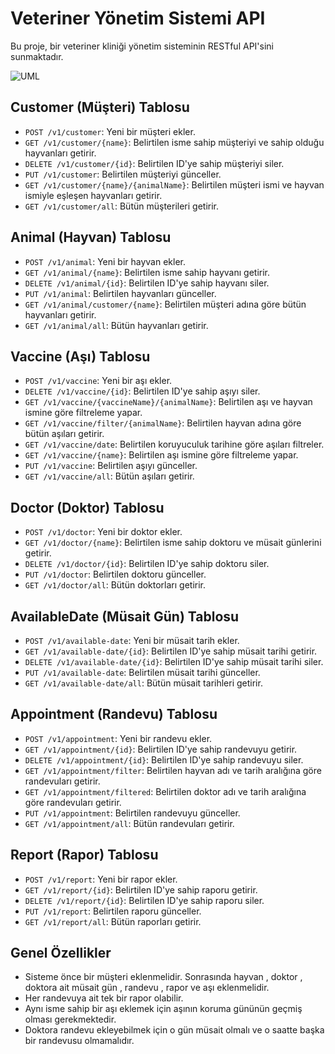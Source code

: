 # Veteriner Yönetim Sistemi API

Bu proje, bir veteriner kliniği yönetim sisteminin RESTful API'sini sunmaktadır.

![UML](C:\Users\cgezg\IdeaProjects\Patika\Hafta-11\vetManagementSystem\vetManagementSystem\assets\uml.png)



## Customer (Müşteri) Tablosu

- `POST /v1/customer`: Yeni bir müşteri ekler.
- `GET /v1/customer/{name}`: Belirtilen isme sahip müşteriyi ve sahip olduğu hayvanları getirir.
- `DELETE /v1/customer/{id}`: Belirtilen ID'ye sahip müşteriyi siler.
- `PUT /v1/customer`: Belirtilen müşteriyi günceller.
- `GET /v1/customer/{name}/{animalName}`: Belirtilen müşteri ismi ve hayvan ismiyle eşleşen hayvanları getirir.
- `GET /v1/customer/all`: Bütün müşterileri getirir.

## Animal (Hayvan) Tablosu

- `POST /v1/animal`: Yeni bir hayvan ekler.
- `GET /v1/animal/{name}`: Belirtilen isme sahip hayvanı getirir.
- `DELETE /v1/animal/{id}`: Belirtilen ID'ye sahip hayvanı siler.
- `PUT /v1/animal`: Belirtilen hayvanları günceller.
- `GET /v1/animal/customer/{name}`: Belirtilen müşteri adına göre bütün hayvanları getirir.
- `GET /v1/animal/all`: Bütün hayvanları getirir.

## Vaccine (Aşı) Tablosu

- `POST /v1/vaccine`: Yeni bir aşı ekler.
- `DELETE /v1/vaccine/{id}`: Belirtilen ID'ye sahip aşıyı siler.
- `GET /v1/vaccine/{vaccineName}/{animalName}`: Belirtilen aşı ve hayvan ismine göre filtreleme yapar.
- `GET /v1/vaccine/filter/{animalName}`: Belirtilen hayvan adına göre bütün aşıları getirir.
- `GET /v1/vaccine/date`: Belirtilen koruyuculuk tarihine göre aşıları filtreler.
- `GET /v1/vaccine/{name}`: Belirtilen aşı ismine göre filtreleme yapar.
- `PUT /v1/vaccine`: Belirtilen aşıyı günceller.
- `GET /v1/vaccine/all`: Bütün aşıları getirir.

## Doctor (Doktor) Tablosu

- `POST /v1/doctor`: Yeni bir doktor ekler.
- `GET /v1/doctor/{name}`: Belirtilen isme sahip doktoru ve müsait günlerini getirir.
- `DELETE /v1/doctor/{id}`: Belirtilen ID'ye sahip doktoru siler.
- `PUT /v1/doctor`: Belirtilen doktoru günceller.
- `GET /v1/doctor/all`: Bütün doktorları getirir.

## AvailableDate (Müsait Gün) Tablosu

- `POST /v1/available-date`: Yeni bir müsait tarih ekler.
- `GET /v1/available-date/{id}`: Belirtilen ID'ye sahip müsait tarihi getirir.
- `DELETE /v1/available-date/{id}`: Belirtilen ID'ye sahip müsait tarihi siler.
- `PUT /v1/available-date`: Belirtilen müsait tarihi günceller.
- `GET /v1/available-date/all`: Bütün müsait tarihleri getirir.

## Appointment (Randevu) Tablosu

- `POST /v1/appointment`: Yeni bir randevu ekler.
- `GET /v1/appointment/{id}`: Belirtilen ID'ye sahip randevuyu getirir.
- `DELETE /v1/appointment/{id}`: Belirtilen ID'ye sahip randevuyu siler.
- `GET /v1/appointment/filter`: Belirtilen hayvan adı ve tarih aralığına göre randevuları getirir.
- `GET /v1/appointment/filtered`: Belirtilen doktor adı ve tarih aralığına göre randevuları getirir.
- `PUT /v1/appointment`: Belirtilen randevuyu günceller.
- `GET /v1/appointment/all`: Bütün randevuları getirir.

## Report (Rapor) Tablosu

- `POST /v1/report`: Yeni bir rapor ekler.
- `GET /v1/report/{id}`: Belirtilen ID'ye sahip raporu getirir.
- `DELETE /v1/report/{id}`: Belirtilen ID'ye sahip raporu siler.
- `PUT /v1/report`: Belirtilen raporu günceller.
- `GET /v1/report/all`: Bütün raporları getirir.

## Genel Özellikler
* Sisteme önce bir müşteri eklenmelidir. Sonrasında hayvan , doktor , doktora ait müsait gün , randevu , rapor ve aşı eklenmelidir.
* Her randevuya ait tek bir rapor olabilir.
* Aynı isme sahip bir aşı eklemek için aşının koruma gününün geçmiş olması gerekmektedir.
* Doktora randevu ekleyebilmek için o gün müsait olmalı ve o saatte başka bir randevusu olmamalıdır.


